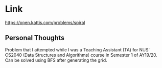 # Link

https://open.kattis.com/problems/spiral

## Personal Thoughts

Problem that I attempted while I was a Teaching Assistant (TA) for NUS' CS2040 (Data Structures and Algorithms) course in Semester 1 of AY19/20. Can be solved using BFS after generating the grid.

